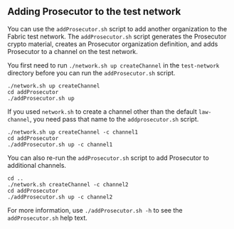 ## Adding Prosecutor to the test network

You can use the `addProsecutor.sh` script to add another organization to the Fabric test network. The `addProsecutor.sh` script generates the Prosecutor crypto material, creates an Prosecutor organization definition, and adds Prosecutor to a channel on the test network.

You first need to run `./network.sh up createChannel` in the `test-network` directory before you can run the `addProsecutor.sh` script.

```
./network.sh up createChannel
cd addProsecutor
./addProsecutor.sh up
```

If you used `network.sh` to create a channel other than the default `law-channel`, you need pass that name to the `addprosecutor.sh` script.
```
./network.sh up createChannel -c channel1
cd addProsecutor
./addProsecutor.sh up -c channel1
```

You can also re-run the `addProsecutor.sh` script to add Prosecutor to additional channels.
```
cd ..
./network.sh createChannel -c channel2
cd addProsecutor
./addProsecutor.sh up -c channel2
```

For more information, use `./addProsecutor.sh -h` to see the `addProsecutor.sh` help text.
